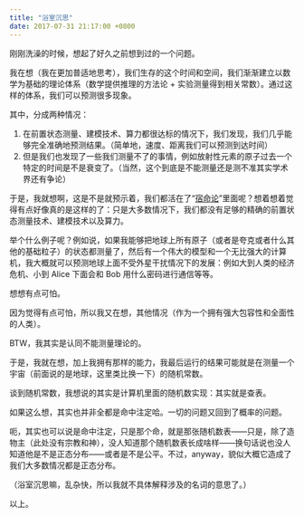 ```yaml
---
title: "浴室沉思"
date: 2017-07-31 21:17:00 +0800
---
```


刚刚洗澡的时候，想起了好久之前想到过的一个问题。

我在想（我在更加普适地思考），我们生存的这个时间和空间，我们渐渐建立以数学为基础的理论体系（数学提供推理的方法论 + 实验测量得到相关常数）。通过这样的体系，我们可以预测很多现象。

其中，分成两种情况：

1. 在前置状态测量、建模技术、算力都很达标的情况下，我们发现，我们几乎能够完全准确地预测结果。（简单地，速度、距离我们可以预测到达时间）
2. 但是我们也发现了一些我们测量不了的事情，例如放射性元素的原子过去一个特定的时间是不是衰变了。（当然，这个到底是不能测量还是测不准其实学术界还有争论）

于是，我就想啊，这是不是就预示着，我们都活在了“[宿命论](https://zh.wikipedia.org/wiki/%E5%AE%BF%E5%91%BD%E8%AE%BA)”里面呢？想着想着觉得有点好像真的是这样的了：只是大多数情况下，我们都没有足够的精确的前置状态测量技术、建模技术以及算力。

举个什么例子呢？例如说，如果我能够把地球上所有原子（或者是夸克或者什么其他的基础粒子）的状态都测量了，然后有一个伟大的模型和一个无比强大的计算机，我大概就可以预测地球上面不受外星干扰情况下的发展：例如大到人类的经济危机、小到 Alice 下面会和 Bob 用什么密码进行通信等等。

想想有点可怕。

因为觉得有点可怕，所以我又在想，其他情况（作为一个拥有强大包容性和全面性的人类）。

BTW，我其实是认同不能测量理论的。

于是，我就在想，加上我拥有那样的能力，我最后运行的结果可能就是在测量一个宇宙（前面说的是地球，这里类比换一下）的随机常数。

谈到随机常数，我想说的其实是计算机里面的随机数实现：其实就是查表。

如果这么想，其实也并非全都是命中注定哈。一切的问题又回到了概率的问题。

呃，其实也可以说是命中注定，只是那个命，就是那张随机数表——只是，除了造物主（此处没有宗教和神），没人知道那个随机数表长成啥样——换句话说也没人知道他是不是正态分布——或者是不是公平。不过，anyway，貌似大概它造成了我们大多数情况都是正态分布。

（浴室沉思嘛，乱杂快，所以我就不具体解释涉及的名词的意思了。）

以上。
